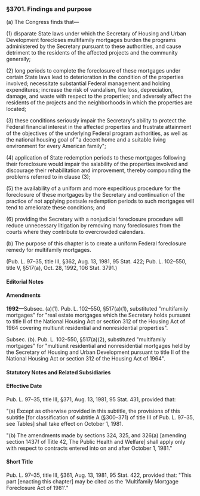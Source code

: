 ### §3701. Findings and purpose ###

(a) The Congress finds that—

(1) disparate State laws under which the Secretary of Housing and Urban Development forecloses multifamily mortgages burden the programs administered by the Secretary pursuant to these authorities, and cause detriment to the residents of the affected projects and the community generally;

(2) long periods to complete the foreclosure of these mortgages under certain State laws lead to deterioration in the condition of the properties involved; necessitate substantial Federal management and holding expenditures; increase the risk of vandalism, fire loss, depreciation, damage, and waste with respect to the properties; and adversely affect the residents of the projects and the neighborhoods in which the properties are located;

(3) these conditions seriously impair the Secretary's ability to protect the Federal financial interest in the affected properties and frustrate attainment of the objectives of the underlying Federal program authorities, as well as the national housing goal of "a decent home and a suitable living environment for every American family";

(4) application of State redemption periods to these mortgages following their foreclosure would impair the salability of the properties involved and discourage their rehabilitation and improvement, thereby compounding the problems referred to in clause (3);

(5) the availability of a uniform and more expeditious procedure for the foreclosure of these mortgages by the Secretary and continuation of the practice of not applying postsale redemption periods to such mortgages will tend to ameliorate these conditions; and

(6) providing the Secretary with a nonjudicial foreclosure procedure will reduce unnecessary litigation by removing many foreclosures from the courts where they contribute to overcrowded calendars.

(b) The purpose of this chapter is to create a uniform Federal foreclosure remedy for multifamily mortgages.

(Pub. L. 97–35, title III, §362, Aug. 13, 1981, 95 Stat. 422; Pub. L. 102–550, title V, §517(a), Oct. 28, 1992, 106 Stat. 3791.)

#### **Editorial Notes** ####

#### Amendments ####

**1992**—Subsec. (a)(1). Pub. L. 102–550, §517(a)(1), substituted "multifamily mortgages" for "real estate mortgages which the Secretary holds pursuant to title II of the National Housing Act or section 312 of the Housing Act of 1964 covering multiunit residential and nonresidential properties".

Subsec. (b). Pub. L. 102–550, §517(a)(2), substituted "multifamily mortgages" for "multiunit residential and nonresidential mortgages held by the Secretary of Housing and Urban Development pursuant to title II of the National Housing Act or section 312 of the Housing Act of 1964".

#### **Statutory Notes and Related Subsidiaries** ####

#### Effective Date ####

Pub. L. 97–35, title III, §371, Aug. 13, 1981, 95 Stat. 431, provided that:

"(a) Except as otherwise provided in this subtitle, the provisions of this subtitle [for classification of subtitle A (§300–371) of title III of Pub. L. 97–35, see Tables] shall take effect on October 1, 1981.

"(b) The amendments made by sections 324, 325, and 326(a) [amending section 1437f of Title 42, The Public Health and Welfare] shall apply only with respect to contracts entered into on and after October 1, 1981."

#### Short Title ####

Pub. L. 97–35, title III, §361, Aug. 13, 1981, 95 Stat. 422, provided that: "This part [enacting this chapter] may be cited as the 'Multifamily Mortgage Foreclosure Act of 1981'."